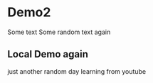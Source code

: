 # Demo2

Some text
Some random text again

## Local Demo again

just another random day learning from youtube
